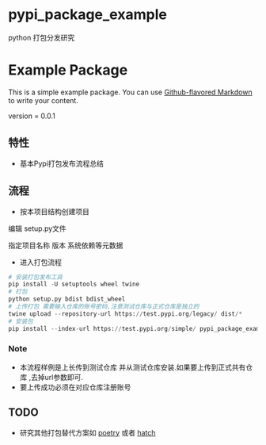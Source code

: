 # pypi_package_example
python 打包分发研究

# Example Package

This is a simple example package. You can use
[Github-flavored Markdown](http://guides.github.com/features/mastering-markdown/)
to write your content.

version = 0.0.1

## 特性

* 基本Pypi打包发布流程总结


## 流程

* 按本项目结构创建项目

编辑 setup.py文件

指定项目名称 版本 系统依赖等元数据

- 进入打包流程



```Python
# 安装打包发布工具
pip install -U setuptools wheel twine
# 打包
python setup.py bdist bdist_wheel
# 上传打包 需要输入仓库的账号密码,注意测试仓库与正式仓库是独立的
twine upload --repository-url https://test.pypi.org/legacy/ dist/*
# 安装包
pip install --index-url https://test.pypi.org/simple/ pypi_package_example_wjw19854==0.0.1 -U
```

### Note

- 本流程样例是上长传到测试仓库 并从测试仓库安装.如果要上传到正式共有仓库 ,去掉url参数即可.
- 要上传成功必须在对应仓库注册账号

## TODO

- 研究其他打包替代方案如 [poetry](https://github.com/sdispater/poetry) 或者 [hatch](https://github.com/ofek/hatch)
